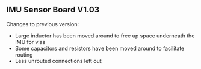 ## IMU Sensor Board V1.03

Changes to previous version:

* Large inductor has been moved around to free up space underneath the IMU for vias
* Some capacitors and resistors have been moved around to facilitate routing
* Less unrouted connections left out
